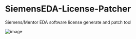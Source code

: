 # SiemensEDA-License-Patcher
Siemens/Mentor EDA software license generate and patch tool

![image](https://user-images.githubusercontent.com/18625810/158044055-8592e143-51f9-4c7a-bd22-0504d517c16b.png)

